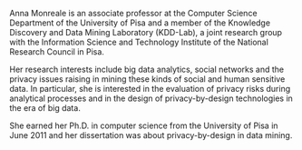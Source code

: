 Anna Monreale is an associate professor at the Computer Science Department of the University of Pisa and a member of the Knowledge Discovery
and Data Mining Laboratory (KDD-Lab), a joint research group with the Information Science and Technology Institute of
the National Research Council in Pisa.

Her research interests include big data analytics, social networks and the privacy issues raising in mining these kinds of
social and human sensitive data. In particular, she is interested in the evaluation of privacy risks during analytical processes
and in the design of privacy-by-design technologies in the era of big data.

She earned her Ph.D. in computer science from the University of Pisa in June 2011 and
her dissertation was about privacy-by-design in data mining.
